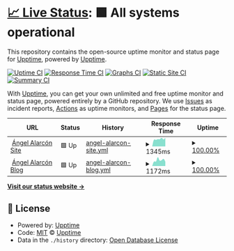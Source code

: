 # [📈 Live Status](https://upptime.github.io/upptime): <!--live status--> **🟩 All systems operational**

This repository contains the open-source uptime monitor and status page for [Upptime](https://upptime.js.org), powered by [Upptime](https://github.com/upptime/upptime).

[![Uptime CI](https://github.com/david8z/ag-uptime/workflows/Uptime%20CI/badge.svg)](https://github.com/david8z/ag-uptime/actions?query=workflow%3A%22Uptime+CI%22)
[![Response Time CI](https://github.com/david8z/ag-uptime/workflows/Response%20Time%20CI/badge.svg)](https://github.com/david8z/ag-uptime/actions?query=workflow%3A%22Response+Time+CI%22)
[![Graphs CI](https://github.com/david8z/ag-uptime/workflows/Graphs%20CI/badge.svg)](https://github.com/david8z/ag-uptime/actions?query=workflow%3A%22Graphs+CI%22)
[![Static Site CI](https://github.com/david8z/ag-uptime/workflows/Static%20Site%20CI/badge.svg)](https://github.com/david8z/ag-uptime/actions?query=workflow%3A%22Static+Site+CI%22)
[![Summary CI](https://github.com/david8z/ag-uptime/workflows/Summary%20CI/badge.svg)](https://github.com/david8z/ag-uptime/actions?query=workflow%3A%22Summary+CI%22)

With [Upptime](https://upptime.js.org), you can get your own unlimited and free uptime monitor and status page, powered entirely by a GitHub repository. We use [Issues](https://github.com/upptime/upptime/issues) as incident reports, [Actions](https://github.com/david8z/ag-uptime/actions) as uptime monitors, and [Pages](https://upptime.github.io/upptime) for the status page.

<!--start: status pages-->
<!-- This summary is generated by Upptime (https://github.com/upptime/upptime) -->
<!-- Do not edit this manually, your changes will be overwritten -->
<!-- prettier-ignore -->
| URL | Status | History | Response Time | Uptime |
| --- | ------ | ------- | ------------- | ------ |
| <img alt="" src="https://icons.duckduckgo.com/ip3/www.angelalarcon.com.ico" height="13"> [Ángel Alarcón Site](https://www.angelalarcon.com/es/) | 🟩 Up | [angel-alarcon-site.yml](https://github.com/david8z/ag-uptime/commits/HEAD/history/angel-alarcon-site.yml) | <details><summary><img alt="Response time graph" src="./graphs/angel-alarcon-site/response-time-week.png" height="20"> 1345ms</summary><br><a href="https://david8z.github.io/ag-uptime/history/angel-alarcon-site"><img alt="Response time 1565" src="https://img.shields.io/endpoint?url=https%3A%2F%2Fraw.githubusercontent.com%2Fdavid8z%2Fag-uptime%2FHEAD%2Fapi%2Fangel-alarcon-site%2Fresponse-time.json"></a><br><a href="https://david8z.github.io/ag-uptime/history/angel-alarcon-site"><img alt="24-hour response time 1543" src="https://img.shields.io/endpoint?url=https%3A%2F%2Fraw.githubusercontent.com%2Fdavid8z%2Fag-uptime%2FHEAD%2Fapi%2Fangel-alarcon-site%2Fresponse-time-day.json"></a><br><a href="https://david8z.github.io/ag-uptime/history/angel-alarcon-site"><img alt="7-day response time 1345" src="https://img.shields.io/endpoint?url=https%3A%2F%2Fraw.githubusercontent.com%2Fdavid8z%2Fag-uptime%2FHEAD%2Fapi%2Fangel-alarcon-site%2Fresponse-time-week.json"></a><br><a href="https://david8z.github.io/ag-uptime/history/angel-alarcon-site"><img alt="30-day response time 1429" src="https://img.shields.io/endpoint?url=https%3A%2F%2Fraw.githubusercontent.com%2Fdavid8z%2Fag-uptime%2FHEAD%2Fapi%2Fangel-alarcon-site%2Fresponse-time-month.json"></a><br><a href="https://david8z.github.io/ag-uptime/history/angel-alarcon-site"><img alt="1-year response time 1533" src="https://img.shields.io/endpoint?url=https%3A%2F%2Fraw.githubusercontent.com%2Fdavid8z%2Fag-uptime%2FHEAD%2Fapi%2Fangel-alarcon-site%2Fresponse-time-year.json"></a></details> | <details><summary><a href="https://david8z.github.io/ag-uptime/history/angel-alarcon-site">100.00%</a></summary><a href="https://david8z.github.io/ag-uptime/history/angel-alarcon-site"><img alt="All-time uptime 99.91%" src="https://img.shields.io/endpoint?url=https%3A%2F%2Fraw.githubusercontent.com%2Fdavid8z%2Fag-uptime%2FHEAD%2Fapi%2Fangel-alarcon-site%2Fuptime.json"></a><br><a href="https://david8z.github.io/ag-uptime/history/angel-alarcon-site"><img alt="24-hour uptime 100.00%" src="https://img.shields.io/endpoint?url=https%3A%2F%2Fraw.githubusercontent.com%2Fdavid8z%2Fag-uptime%2FHEAD%2Fapi%2Fangel-alarcon-site%2Fuptime-day.json"></a><br><a href="https://david8z.github.io/ag-uptime/history/angel-alarcon-site"><img alt="7-day uptime 100.00%" src="https://img.shields.io/endpoint?url=https%3A%2F%2Fraw.githubusercontent.com%2Fdavid8z%2Fag-uptime%2FHEAD%2Fapi%2Fangel-alarcon-site%2Fuptime-week.json"></a><br><a href="https://david8z.github.io/ag-uptime/history/angel-alarcon-site"><img alt="30-day uptime 100.00%" src="https://img.shields.io/endpoint?url=https%3A%2F%2Fraw.githubusercontent.com%2Fdavid8z%2Fag-uptime%2FHEAD%2Fapi%2Fangel-alarcon-site%2Fuptime-month.json"></a><br><a href="https://david8z.github.io/ag-uptime/history/angel-alarcon-site"><img alt="1-year uptime 99.90%" src="https://img.shields.io/endpoint?url=https%3A%2F%2Fraw.githubusercontent.com%2Fdavid8z%2Fag-uptime%2FHEAD%2Fapi%2Fangel-alarcon-site%2Fuptime-year.json"></a></details>
| <img alt="" src="https://icons.duckduckgo.com/ip3/www.angelalarcon.com.ico" height="13"> [Ángel Alarcón Blog](https://www.angelalarcon.com/marca/) | 🟩 Up | [angel-alarcon-blog.yml](https://github.com/david8z/ag-uptime/commits/HEAD/history/angel-alarcon-blog.yml) | <details><summary><img alt="Response time graph" src="./graphs/angel-alarcon-blog/response-time-week.png" height="20"> 1172ms</summary><br><a href="https://david8z.github.io/ag-uptime/history/angel-alarcon-blog"><img alt="Response time 1779" src="https://img.shields.io/endpoint?url=https%3A%2F%2Fraw.githubusercontent.com%2Fdavid8z%2Fag-uptime%2FHEAD%2Fapi%2Fangel-alarcon-blog%2Fresponse-time.json"></a><br><a href="https://david8z.github.io/ag-uptime/history/angel-alarcon-blog"><img alt="24-hour response time 875" src="https://img.shields.io/endpoint?url=https%3A%2F%2Fraw.githubusercontent.com%2Fdavid8z%2Fag-uptime%2FHEAD%2Fapi%2Fangel-alarcon-blog%2Fresponse-time-day.json"></a><br><a href="https://david8z.github.io/ag-uptime/history/angel-alarcon-blog"><img alt="7-day response time 1172" src="https://img.shields.io/endpoint?url=https%3A%2F%2Fraw.githubusercontent.com%2Fdavid8z%2Fag-uptime%2FHEAD%2Fapi%2Fangel-alarcon-blog%2Fresponse-time-week.json"></a><br><a href="https://david8z.github.io/ag-uptime/history/angel-alarcon-blog"><img alt="30-day response time 1376" src="https://img.shields.io/endpoint?url=https%3A%2F%2Fraw.githubusercontent.com%2Fdavid8z%2Fag-uptime%2FHEAD%2Fapi%2Fangel-alarcon-blog%2Fresponse-time-month.json"></a><br><a href="https://david8z.github.io/ag-uptime/history/angel-alarcon-blog"><img alt="1-year response time 1636" src="https://img.shields.io/endpoint?url=https%3A%2F%2Fraw.githubusercontent.com%2Fdavid8z%2Fag-uptime%2FHEAD%2Fapi%2Fangel-alarcon-blog%2Fresponse-time-year.json"></a></details> | <details><summary><a href="https://david8z.github.io/ag-uptime/history/angel-alarcon-blog">100.00%</a></summary><a href="https://david8z.github.io/ag-uptime/history/angel-alarcon-blog"><img alt="All-time uptime 99.92%" src="https://img.shields.io/endpoint?url=https%3A%2F%2Fraw.githubusercontent.com%2Fdavid8z%2Fag-uptime%2FHEAD%2Fapi%2Fangel-alarcon-blog%2Fuptime.json"></a><br><a href="https://david8z.github.io/ag-uptime/history/angel-alarcon-blog"><img alt="24-hour uptime 100.00%" src="https://img.shields.io/endpoint?url=https%3A%2F%2Fraw.githubusercontent.com%2Fdavid8z%2Fag-uptime%2FHEAD%2Fapi%2Fangel-alarcon-blog%2Fuptime-day.json"></a><br><a href="https://david8z.github.io/ag-uptime/history/angel-alarcon-blog"><img alt="7-day uptime 100.00%" src="https://img.shields.io/endpoint?url=https%3A%2F%2Fraw.githubusercontent.com%2Fdavid8z%2Fag-uptime%2FHEAD%2Fapi%2Fangel-alarcon-blog%2Fuptime-week.json"></a><br><a href="https://david8z.github.io/ag-uptime/history/angel-alarcon-blog"><img alt="30-day uptime 100.00%" src="https://img.shields.io/endpoint?url=https%3A%2F%2Fraw.githubusercontent.com%2Fdavid8z%2Fag-uptime%2FHEAD%2Fapi%2Fangel-alarcon-blog%2Fuptime-month.json"></a><br><a href="https://david8z.github.io/ag-uptime/history/angel-alarcon-blog"><img alt="1-year uptime 99.90%" src="https://img.shields.io/endpoint?url=https%3A%2F%2Fraw.githubusercontent.com%2Fdavid8z%2Fag-uptime%2FHEAD%2Fapi%2Fangel-alarcon-blog%2Fuptime-year.json"></a></details>

<!--end: status pages-->

[**Visit our status website →**](https://upptime.github.io/upptime)

## 📄 License

- Powered by: [Upptime](https://github.com/upptime/upptime)
- Code: [MIT](./LICENSE) © [Upptime](https://upptime.js.org)
- Data in the `./history` directory: [Open Database License](https://opendatacommons.org/licenses/odbl/1-0/)
